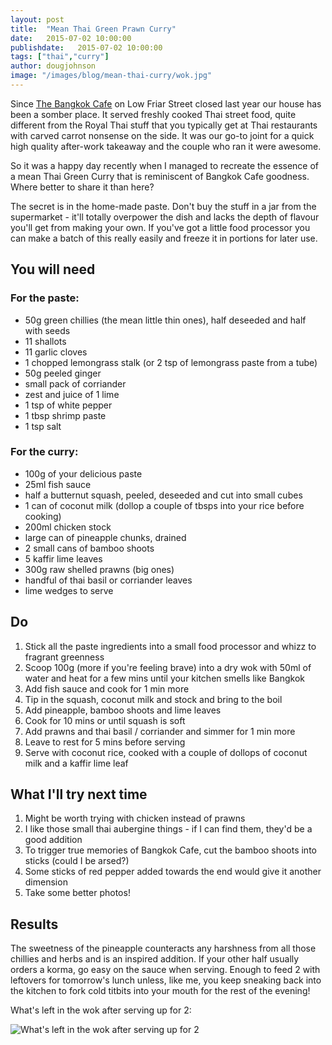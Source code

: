 ```yaml
---
layout: post
title:  "Mean Thai Green Prawn Curry"
date:   2015-07-02 10:00:00
publishdate:   2015-07-02 10:00:00
tags: ["thai","curry"]
author: dougjohnson
image: "/images/blog/mean-thai-curry/wok.jpg"
---
```


Since [The Bangkok Cafe](https://www.facebook.com/pages/Bangkok-Cafe/419643831412568) on Low Friar Street closed last year our house has been a somber place. It served freshly cooked Thai street food, quite different from the Royal Thai stuff that you typically get at Thai restaurants with carved carrot nonsense on the side. It was our go-to joint for a quick high quality after-work takeaway and the couple who ran it were awesome.

So it was a happy day recently when I managed to recreate the essence of a mean Thai Green Curry that is reminiscent of Bangkok Cafe goodness. Where better to share it than here?

The secret is in the home-made paste. Don't buy the stuff in a jar from the supermarket - it'll totally overpower the dish and lacks the depth of flavour you'll get from making your own. If you've got a little food processor you can make a batch of this really easily and freeze it in portions for later use.


## You will need

### For the paste:

* 50g green chillies (the mean little thin ones), half deseeded and half with seeds
* 11 shallots
* 11 garlic cloves
* 1 chopped lemongrass stalk (or 2 tsp of lemongrass paste from a tube)
* 50g peeled ginger
* small pack of corriander
* zest and juice of 1 lime
* 1 tsp of white pepper
* 1 tbsp shrimp paste
* 1 tsp salt

### For the curry:

* 100g of your delicious paste
* 25ml fish sauce
* half a butternut squash, peeled, deseeded and cut into small cubes
* 1 can of coconut milk (dollop a couple of tbsps into your rice before cooking) 
* 200ml chicken stock
* large can of pineapple chunks, drained
* 2 small cans of bamboo shoots
* 5 kaffir lime leaves
* 300g raw shelled prawns (big ones)
* handful of thai basil or corriander leaves
* lime wedges to serve

## Do

1. Stick all the paste ingredients into a small food processor and whizz to fragrant greenness
2. Scoop 100g (more if you're feeling brave) into a dry wok with 50ml of water and heat for a few mins until your kitchen smells like Bangkok
3. Add fish sauce and cook for 1 min more
4. Tip in the squash, coconut milk and stock and bring to the boil
5. Add pineapple, bamboo shoots and lime leaves
6. Cook for 10 mins or until squash is soft
7. Add prawns and thai basil / corriander and simmer for 1 min more
8. Leave to rest for 5 mins before serving
9. Serve with coconut rice, cooked with a couple of dollops of coconut milk and a kaffir lime leaf

## What I'll try next time

1. Might be worth trying with chicken instead of prawns
2. I like those small thai aubergine things - if I can find them, they'd be a good addition
3. To trigger true memories of Bangkok Cafe, cut the bamboo shoots into sticks (could I be arsed?)
4. Some sticks of red pepper added towards the end would give it another dimension
5. Take some better photos!

## Results

The sweetness of the pineapple counteracts any harshness from all those chillies and herbs and is an inspired addition. If your other half usually orders a korma, go easy on the sauce when serving. Enough to feed 2 with leftovers for tomorrow's lunch unless, like me, you keep sneaking back into the kitchen to fork cold titbits into your mouth for the rest of the evening!

What's left in the wok after serving up for 2:

![What's left in the wok after serving up for 2](/images/blog/mean-thai-curry/wok.jpg)